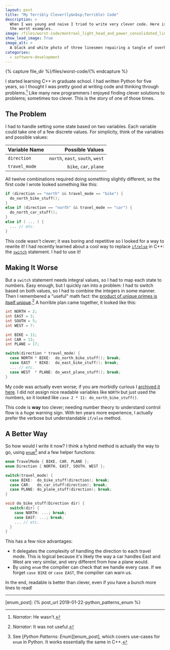 ```yaml
---
layout: post
title: "My Terribly Clever(ly&nbsp;Terrible) Code"
description: >
  When I was young and naive I tried to write very clever code. Here is one of
  the worst examples.
image: /files/worst-code/montreal_light_head_and_power_consolidated_linesmen_1928.jpg
show_lead_image: True
image_alt: >
  A black and white photo of three linesmen repairing a tangle of overhead wires.
categories:
  - software-development
---
```


{% capture file_dir %}/files/worst-code/{% endcapture %}

I started learning C++ in graduate school. I had written Python for five
years, so I thought I was pretty good at writing code and thinking through
problems.[^1] Like many new programmers I enjoyed finding clever solutions to
problems; sometimes too clever. This is the story of one of those times.

## The Problem

I had to handle setting some state based on two variables. Each variable could
take one of a few discrete values. For simplicity, think of the variables and
possible values:

| Variable Name | Possible Values                  |
|:--------------|---------------------------------:|
| `direction`   | `north`, `east`, `south`, `west` |
| `travel_mode` | `bike`, `car`, `plane`        |

All twelve combinations required doing something slightly different, so the
first code I wrote looked something like this:

```cpp
if (direction == "north" && travel_mode == "bike") {
  do_north_bike_stuff();
}
else if (direction == "north" && travel_mode == "car") { 
  do_north_car_stuff();
}
else if ( ... ) { 
  ... // etc.
}
```

This code wasn't clever; it was boring and repetitive so I looked for a way to
rewrite it! I had recently learned about a cool way to replace [`if/else`][if]
in C++: the [`switch`][switch] statement. I had to use it!

[if]: https://en.cppreference.com/w/cpp/language/if
[switch]: https://en.cppreference.com/w/cpp/language/switch

## Making It Worse

But a `switch` statement needs integral values, so I had to map each state to
numbers. Easy enough, but I quickly ran into a problem: I had to switch based
on both values, so I had to combine the integers in some manner. Then I
remembered a "useful" math fact: the [product of unique primes is itself
unique][fta].[^2] A horrible plan came together, it looked like this:

[fta]: https://en.wikipedia.org/wiki/Fundamental_theorem_of_arithmetic

```cpp
int NORTH = 2;
int EAST = 3;
int SOUTH = 5;
int WEST = 7:

int BIKE = 11;
int CAR = 13;
int PLANE = 17;

switch(direction * travel_mode) {
  case NORTH * BIKE:  do_north_bike_stuff(); break;
  case EAST  * BIKE:  do_east_bike_stuff(); break;
  ... // etc.
  case WEST  * PLANE: do_west_plane_stuff(); break;
}
```

My code was actually even worse; if you are morbidly curious I [archived it
here][code]. I did not assign nice readable variables like `NORTH` but just
used the numbers, so it looked like `case 2 * 11: do_north_bike_stuff()`.

[code]: /blog/cleverly-worst-code/the-code-itself/

This code is **way** too clever; needing number theory to understand
control flow is a _huge_ warning sign. With ten years more experience, I
actually prefer the verbose but understandable `if/else` method.

## A Better Way

So how would I write it now? I think a hybrid method is actually the way to go, using [`enum`][enum][^3]
and a few helper functions:

[enum]: https://en.cppreference.com/w/cpp/language/enum

```cpp
enum TravelMode { BIKE, CAR, PLANE };
enum Direction { NORTH, EAST, SOUTH, WEST };

switch(travel_mode) {
  case BIKE:  do_bike_stuff(direction); break;
  case CAR:   do_car_stuff(direction); break;
  case PLANE: do_plane_stuff(direction); break;
}

void do_bike_stuff(Direction dir) {
  switch(dir) {
    case NORTH: ...; break;
    case EAST: ...; break;
    ... // etc.
  }
}
```

This has a few nice advantages:

- It delegates the complexity of handling the direction to each travel mode.
This is logical because it's likely the way a car handles East and West are
very similar, and very different from how a plane would.
- By using `enum` the compilier can check that we handle every case. If we
forget `case BIKE` or `case EAST`, the compilier can warn us.

In the end, readable is better than clever, even if you have a bunch more
lines to read!

---

[^1]: _Narrator_: He wasn't.
[^2]: _Narrator_: It was not useful.
[^3]: See [_Python Patterns: Enum_][enum_post], which covers use-cases for `enum` in Python. It works essentially the same in C++.

[enum_post]: {% post_url 2019-01-22-python_patterns_enum %}
